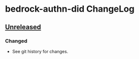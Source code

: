 # bedrock-authn-did ChangeLog

## [Unreleased]

### Changed
- See git history for changes.

[Unreleased]: https://github.com/digitalbazaar/bedrock-credentials-rest/compare/1.0.0...HEAD
